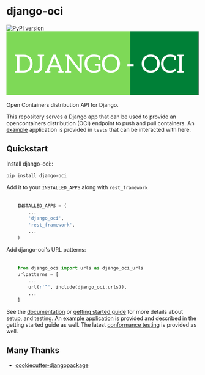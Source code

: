 # django-oci

[![PyPI version](https://badge.fury.io/py/django-oci.svg)](https://badge.fury.io/py/django-oci)
![docs/assets/img/django-oci.png](docs/assets/img/django-oci.png)

Open Containers distribution API for Django. 

This repository serves a Django app that can be used to provide an opencontainers
distribution (OCI) endpoint to push and pull containers. An [example](tests)
application is provided in `tests` that can be interacted with here.


## Quickstart

Install django-oci::

```bash
pip install django-oci
```

Add it to your `INSTALLED_APPS` along with `rest_framework`

```python

    INSTALLED_APPS = (
        ...
        'django_oci',
        'rest_framework',
        ...
    )
```

Add django-oci's URL patterns:

```python

    from django_oci import urls as django_oci_urls
    urlpatterns = [
        ...
        url(r'^', include(django_oci.urls)),
        ...
    ]

```

See the [documentation](https://vsoch.github.io/django-oci/) or [getting started guide](https://vsoch.github.io/django-oci/docs/getting-started/) for more details about setup, and testing. An [example application](tests) is provided
and described in the getting started guide as well. The latest [conformance testing](https://vsoch.github.io/django-oci/conformance/) is provided as well.

## Many Thanks 

* [cookiecutter-djangopackage](https://github.com/pydanny/cookiecutter-djangopackage)
